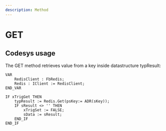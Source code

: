 ```yaml
---
description: Method
---
```


# GET

## Codesys usage

The GET method retrieves value from a key inside datastructure typResult:

```
VAR	
	RedisClient : FbRedis;
	Redis : IClient := RedisClient;
END_VAR
```

```
IF xTrigGet THEN
	typResult := Redis.Get(psKey:= ADR(sKey));
	IF sResult <> '' THEN
		xTrigSet := FALSE;
		sData := sResult;
	END_IF
END_IF	 
```
